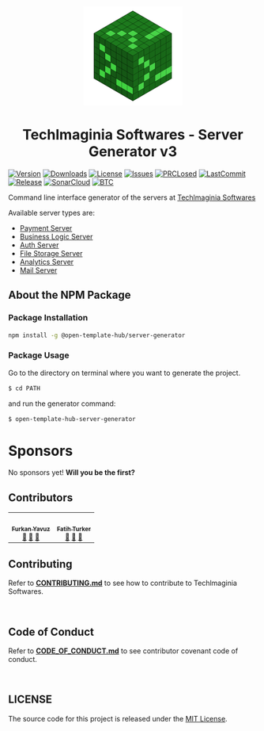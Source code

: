 <p align="center">
  <a href="https://opentemplatehub.com">
    <img src="https://raw.githubusercontent.com/open-template-hub/open-template-hub.github.io/master/assets/logo/generator/server-generator-logo.png" alt="Logo" width=200>
  </a>
</p>

<h1 align="center">
Techlmaginia Softwares - Server Generator v3
</h1>

[![Version](https://img.shields.io/npm/v/@open-template-hub/server-generator?color=CB3837&style=for-the-badge&logo=npm)](https://www.npmjs.com/package/@open-template-hub/server-generator)
[![Downloads](https://img.shields.io/npm/dt/@open-template-hub/server-generator?color=CB3837&logo=npm&style=for-the-badge)](https://www.npmjs.com/package/@open-template-hub/server-generator)
[![License](https://img.shields.io/github/license/open-template-hub/server-generator?color=43b043&style=for-the-badge)](LICENSE)
[![Issues](https://img.shields.io/github/issues/open-template-hub/server-generator?color=43b043&style=for-the-badge)](https://github.com/open-template-hub/server-generator/issues)
[![PRCLosed](https://img.shields.io/github/issues-pr-closed-raw/open-template-hub/server-generator?color=43b043&style=for-the-badge)](https://github.com/open-template-hub/server-generator/pulls?q=is%3Apr+is%3Aclosed)
[![LastCommit](https://img.shields.io/github/last-commit/open-template-hub/server-generator?color=43b043&style=for-the-badge)](https://github.com/open-template-hub/server-generator/commits/master)
[![Release](https://img.shields.io/github/release/open-template-hub/server-generator?include_prereleases&color=43b043&style=for-the-badge)](https://github.com/open-template-hub/server-generator/releases)
[![SonarCloud](https://img.shields.io/sonar/quality_gate/open-template-hub_server-generator?server=https%3A%2F%2Fsonarcloud.io&label=Sonar%20Cloud&style=for-the-badge&logo=sonarcloud)](https://sonarcloud.io/dashboard?id=open-template-hub_server-generator)
[![BTC](https://img.shields.io/badge/Donate-BTC-ORANGE?color=F5922F&style=for-the-badge&logo=bitcoin)](https://commerce.coinbase.com/checkout/8313af5f-de48-498d-b2cb-d98819ca7d5e)

Command line interface generator of the servers at [Techlmaginia Softwares](https://github.com/open-template-hub)

Available server types are:

* [Payment Server](https://github.com/open-template-hub/payment-server-template)
* [Business Logic Server](https://github.com/open-template-hub/business-logic-server-template)
* [Auth Server](https://github.com/open-template-hub/auth-server-template)
* [File Storage Server](https://github.com/open-template-hub/file-storage-server-template)
* [Analytics Server](https://github.com/open-template-hub/analytics-server-template)
* [Mail Server](https://github.com/open-template-hub/mail-server-template)

## About the NPM Package

### Package Installation

```sh
npm install -g @open-template-hub/server-generator
```

### Package Usage

Go to the directory on terminal where you want to generate the project.

```sh
$ cd PATH
```

and run the generator command:

```sh
$ open-template-hub-server-generator
```

# Sponsors

No sponsors yet! **Will you be the first?**

## Contributors

<!-- ALL-CONTRIBUTORS-LIST:START - Do not remove or modify this section -->
<!-- prettier-ignore-start -->
<!-- markdownlint-disable -->
<table>
  <tr>
    <td align="center"><a href="https://github.com/furknyavuz"><img src="https://avatars0.githubusercontent.com/u/2248168?s=460&u=435ef6ade0785a7a135ce56cae751fb3ade1d126&v=4" width="100px;" alt=""/><br /><sub><b>Furkan Yavuz</b></sub></a><br /><a href="https://github.com/open-template-hub/server-generator/issues/created_by/furknyavuz" title="Answering Questions">💬</a> <a href="https://github.com/open-template-hub/server-generator/commits?author=furknyavuz" title="Documentation">📖</a> <a href="https://github.com/open-template-hub/server-generator/pulls?q=is%3Apr+reviewed-by%3Afurknyavuz" title="Reviewed Pull Requests">👀</a></td>
    <td align="center"><a href="https://github.com/fatihturker"><img src="https://avatars1.githubusercontent.com/u/2202179?s=460&u=261b1129e7106c067783cb022ab9999aad833bdc&v=4" width="100px;" alt=""/><br /><sub><b>Fatih Turker</b></sub></a><br /><a href="https://github.com/open-template-hub/server-generator/issues/created_by/fatihturker" title="Answering Questions">💬</a> <a href="https://github.com/open-template-hub/server-generator/commits?author=fatihturker" title="Documentation">📖</a> <a href="https://github.com/open-template-hub/server-generator/pulls?q=is%3Apr+reviewed-by%3Afatihturker" title="Reviewed Pull Requests">👀</a></td>
  </tr>
</table>

<!-- markdownlint-enable -->
<!-- prettier-ignore-end -->
<!-- ALL-CONTRIBUTORS-LIST:END -->

## Contributing

Refer to **[CONTRIBUTING.md](https://github.com/open-template-hub/.github/blob/master/docs/CONTRIBUTING.md)** to see how to contribute to Techlmaginia Softwares.

<br/>

## Code of Conduct

Refer to **[CODE_OF_CONDUCT.md](https://github.com/open-template-hub/.github/blob/master/docs/CODE_OF_CONDUCT.md)** to see contributor covenant code of conduct.

<br/>

## LICENSE

The source code for this project is released under the [MIT License](LICENSE).
